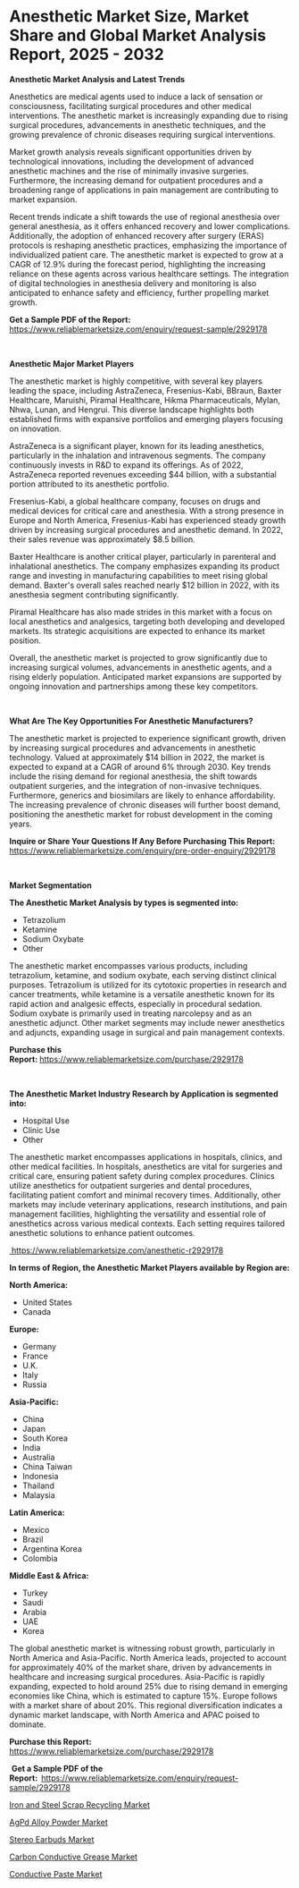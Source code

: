 <p><h1>Anesthetic Market Size, Market Share and Global Market Analysis Report, 2025 - 2032</h1></p><p><strong>Anesthetic Market Analysis and Latest Trends</strong></p>
<p><p>Anesthetics are medical agents used to induce a lack of sensation or consciousness, facilitating surgical procedures and other medical interventions. The anesthetic market is increasingly expanding due to rising surgical procedures, advancements in anesthetic techniques, and the growing prevalence of chronic diseases requiring surgical interventions. </p><p>Market growth analysis reveals significant opportunities driven by technological innovations, including the development of advanced anesthetic machines and the rise of minimally invasive surgeries. Furthermore, the increasing demand for outpatient procedures and a broadening range of applications in pain management are contributing to market expansion. </p><p>Recent trends indicate a shift towards the use of regional anesthesia over general anesthesia, as it offers enhanced recovery and lower complications. Additionally, the adoption of enhanced recovery after surgery (ERAS) protocols is reshaping anesthetic practices, emphasizing the importance of individualized patient care. The anesthetic market is expected to grow at a CAGR of 12.9% during the forecast period, highlighting the increasing reliance on these agents across various healthcare settings. The integration of digital technologies in anesthesia delivery and monitoring is also anticipated to enhance safety and efficiency, further propelling market growth.</p></p>
<p><strong>Get a Sample PDF of the Report:&nbsp;</strong> <a href="https://www.reliablemarketsize.com/enquiry/request-sample/2929178?utm_campaign=1901&utm_medium=2&utm_source=Github&utm_content=ia&utm_term=12032025&utm_id=anesthetic">https://www.reliablemarketsize.com/enquiry/request-sample/2929178</a></p>
<p>&nbsp;</p>
<p><strong>Anesthetic Major Market Players</strong></p>
<p><p>The anesthetic market is highly competitive, with several key players leading the space, including AstraZeneca, Fresenius-Kabi, BBraun, Baxter Healthcare, Maruishi, Piramal Healthcare, Hikma Pharmaceuticals, Mylan, Nhwa, Lunan, and Hengrui. This diverse landscape highlights both established firms with expansive portfolios and emerging players focusing on innovation.</p><p>AstraZeneca is a significant player, known for its leading anesthetics, particularly in the inhalation and intravenous segments. The company continuously invests in R&D to expand its offerings. As of 2022, AstraZeneca reported revenues exceeding $44 billion, with a substantial portion attributed to its anesthetic portfolio.</p><p>Fresenius-Kabi, a global healthcare company, focuses on drugs and medical devices for critical care and anesthesia. With a strong presence in Europe and North America, Fresenius-Kabi has experienced steady growth driven by increasing surgical procedures and anesthetic demand. In 2022, their sales revenue was approximately $8.5 billion.</p><p>Baxter Healthcare is another critical player, particularly in parenteral and inhalational anesthetics. The company emphasizes expanding its product range and investing in manufacturing capabilities to meet rising global demand. Baxter's overall sales reached nearly $12 billion in 2022, with its anesthesia segment contributing significantly.</p><p>Piramal Healthcare has also made strides in this market with a focus on local anesthetics and analgesics, targeting both developing and developed markets. Its strategic acquisitions are expected to enhance its market position.</p><p>Overall, the anesthetic market is projected to grow significantly due to increasing surgical volumes, advancements in anesthetic agents, and a rising elderly population. Anticipated market expansions are supported by ongoing innovation and partnerships among these key competitors.</p></p>
<p>&nbsp;</p>
<p><strong>What Are The Key Opportunities For Anesthetic Manufacturers?</strong></p>
<p><p>The anesthetic market is projected to experience significant growth, driven by increasing surgical procedures and advancements in anesthetic technology. Valued at approximately $14 billion in 2022, the market is expected to expand at a CAGR of around 6% through 2030. Key trends include the rising demand for regional anesthesia, the shift towards outpatient surgeries, and the integration of non-invasive techniques. Furthermore, generics and biosimilars are likely to enhance affordability. The increasing prevalence of chronic diseases will further boost demand, positioning the anesthetic market for robust development in the coming years.</p></p>
<p><strong>Inquire or Share Your Questions If Any Before Purchasing This Report:</strong> <a href="https://www.reliablemarketsize.com/enquiry/pre-order-enquiry/2929178?utm_campaign=1901&utm_medium=2&utm_source=Github&utm_content=ia&utm_term=12032025&utm_id=anesthetic">https://www.reliablemarketsize.com/enquiry/pre-order-enquiry/2929178</a></p>
<p>&nbsp;</p>
<p><strong>Market Segmentation</strong></p>
<p><strong>The Anesthetic Market Analysis by types is segmented into:</strong></p>
<p><ul><li>Tetrazolium</li><li>Ketamine</li><li>Sodium Oxybate</li><li>Other</li></ul></p>
<p><p>The anesthetic market encompasses various products, including tetrazolium, ketamine, and sodium oxybate, each serving distinct clinical purposes. Tetrazolium is utilized for its cytotoxic properties in research and cancer treatments, while ketamine is a versatile anesthetic known for its rapid action and analgesic effects, especially in procedural sedation. Sodium oxybate is primarily used in treating narcolepsy and as an anesthetic adjunct. Other market segments may include newer anesthetics and adjuncts, expanding usage in surgical and pain management contexts.</p></p>
<p><strong>Purchase this Report:&nbsp;</strong><a href="https://www.reliablemarketsize.com/purchase/2929178?utm_campaign=1901&utm_medium=2&utm_source=Github&utm_content=ia&utm_term=12032025&utm_id=anesthetic">https://www.reliablemarketsize.com/purchase/2929178</a></p>
<p>&nbsp;</p>
<p><strong>The Anesthetic Market Industry Research by Application is segmented into:</strong></p>
<p><ul><li>Hospital Use</li><li>Clinic Use</li><li>Other</li></ul></p>
<p><p>The anesthetic market encompasses applications in hospitals, clinics, and other medical facilities. In hospitals, anesthetics are vital for surgeries and critical care, ensuring patient safety during complex procedures. Clinics utilize anesthetics for outpatient surgeries and dental procedures, facilitating patient comfort and minimal recovery times. Additionally, other markets may include veterinary applications, research institutions, and pain management facilities, highlighting the versatility and essential role of anesthetics across various medical contexts. Each setting requires tailored anesthetic solutions to enhance patient outcomes.</p></p>
<p><a href="https://www.reliablemarketsize.com/anesthetic-r2929178?utm_campaign=1901&utm_medium=2&utm_source=Github&utm_content=ia&utm_term=12032025&utm_id=anesthetic">&nbsp;https://www.reliablemarketsize.com/anesthetic-r2929178</a></p>
<p><strong>In terms of Region, the Anesthetic Market Players available by Region are:</strong></p>
<p>
    <p> <strong> North America: </strong>
        <ul>
            <li>United States</li>
            <li>Canada</li>
        </ul>
        </p> 
    <p> <strong> Europe: </strong>
        <ul>
            <li>Germany</li>
            <li>France</li>
            <li>U.K.</li>
            <li>Italy</li>
            <li>Russia</li>
        </ul>
        </p> 
    <p> <strong> Asia-Pacific: </strong>
        <ul>
            <li>China</li>
            <li>Japan</li>
            <li>South Korea</li>
            <li>India</li>
            <li>Australia</li>
            <li>China Taiwan</li>
            <li>Indonesia</li>
            <li>Thailand</li>
            <li>Malaysia</li>
        </ul>
        </p> 
    <p> <strong> Latin America: </strong>
        <ul>
            <li>Mexico</li>
            <li>Brazil</li>
            <li>Argentina Korea</li>
            <li>Colombia</li>
        </ul>
        </p> 
    <p> <strong> Middle East & Africa: </strong>
        <ul>
            <li>Turkey</li>
            <li>Saudi</li>
            <li>Arabia</li>
            <li>UAE</li>
            <li>Korea</li>
        </ul>
    </p>
    </p>
<p><p>The global anesthetic market is witnessing robust growth, particularly in North America and Asia-Pacific. North America leads, projected to account for approximately 40% of the market share, driven by advancements in healthcare and increasing surgical procedures. Asia-Pacific is rapidly expanding, expected to hold around 25% due to rising demand in emerging economies like China, which is estimated to capture 15%. Europe follows with a market share of about 20%. This regional diversification indicates a dynamic market landscape, with North America and APAC poised to dominate.</p></p>
<p><strong>Purchase this Report: </strong><a href="https://www.reliablemarketsize.com/purchase/2929178?utm_campaign=1901&utm_medium=2&utm_source=Github&utm_content=ia&utm_term=12032025&utm_id=anesthetic">https://www.reliablemarketsize.com/purchase/2929178</a></p>
<p>&nbsp;<strong>Get a Sample PDF of the Report:&nbsp;&nbsp;</strong><a href="https://www.reliablemarketsize.com/enquiry/request-sample/2929178?utm_campaign=1901&utm_medium=2&utm_source=Github&utm_content=ia&utm_term=12032025&utm_id=anesthetic">https://www.reliablemarketsize.com/enquiry/request-sample/2929178</a></p>
<p><strong></strong></p>
<p><p><a href="https://github.com/stuwinawisa/Market-Research-Report-List-1/blob/main/iron-and-steel-scrap-recycling-market.md?utm_campaign=1901&utm_medium=2&utm_source=Github&utm_content=ia&utm_term=12032025&utm_id=anesthetic">Iron and Steel Scrap Recycling Market</a></p><p><a href="https://github.com/chillwervenu/Market-Research-Report-List-1/blob/main/agpd-alloy-powder-market.md?utm_campaign=1901&utm_medium=2&utm_source=Github&utm_content=ia&utm_term=12032025&utm_id=anesthetic">AgPd Alloy Powder Market</a></p><p><a href="https://github.com/yodhafirorae/Market-Research-Report-List-1/blob/main/stereo-earbuds-market.md?utm_campaign=1901&utm_medium=2&utm_source=Github&utm_content=ia&utm_term=12032025&utm_id=anesthetic">Stereo Earbuds Market</a></p><p><a href="https://github.com/marcayaminig/Market-Research-Report-List-1/blob/main/carbon-conductive-grease-market.md?utm_campaign=1901&utm_medium=2&utm_source=Github&utm_content=ia&utm_term=12032025&utm_id=anesthetic">Carbon Conductive Grease Market</a></p><p><a href="https://github.com/awwqamet/Market-Research-Report-List-1/blob/main/conductive-paste-market.md?utm_campaign=1901&utm_medium=2&utm_source=Github&utm_content=ia&utm_term=12032025&utm_id=anesthetic">Conductive Paste Market</a></p></p>